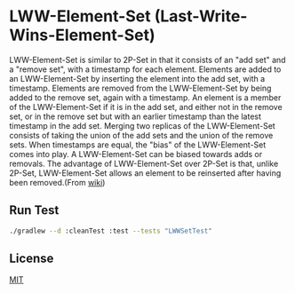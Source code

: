 # LWW-Element-Set (Last-Write-Wins-Element-Set)

LWW-Element-Set is similar to 2P-Set in that it consists of an "add set" and a "remove set", with a timestamp for each element. Elements are added to an LWW-Element-Set by inserting the element into the add set, with a timestamp. Elements are removed from the LWW-Element-Set by being added to the remove set, again with a timestamp. An element is a member of the LWW-Element-Set if it is in the add set, and either not in the remove set, or in the remove set but with an earlier timestamp than the latest timestamp in the add set. Merging two replicas of the LWW-Element-Set consists of taking the union of the add sets and the union of the remove sets. When timestamps are equal, the "bias" of the LWW-Element-Set comes into play. A LWW-Element-Set can be biased towards adds or removals. The advantage of LWW-Element-Set over 2P-Set is that, unlike 2P-Set, LWW-Element-Set allows an element to be reinserted after having been removed.(From [wiki](https://en.wikipedia.org/wiki/Conflict-free_replicated_data_type#LWW-Element-Set_(Last-Write-Wins-Element-Set)))

## Run Test

```bash
./gradlew --d :cleanTest :test --tests "LWWSetTest"
```

## License
[MIT](https://choosealicense.com/licenses/mit/)